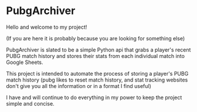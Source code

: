 # PubgArchiver
Hello and welcome to my project!

(If you are here it is probably because you are looking for something else)

PubgArchiver is slated to be a simple Python api that grabs a player's recent PUBG match history and stores their stats from each individual match into Google Sheets. 

This project is intended to automate the process of storing a player's PUBG match history (pubg likes to reset match history, and stat tracking websites don't give you all the information or in a format I find useful)

I have and will continue to do everything in my power to keep the project simple and concise.

